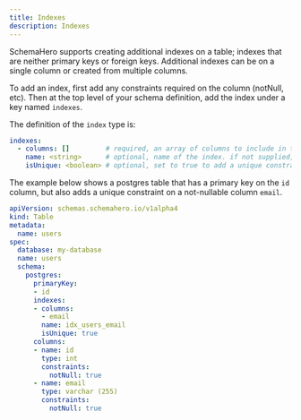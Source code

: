 ```yaml
---
title: Indexes
description: Indexes
---
```


SchemaHero supports creating additional indexes on a table; indexes that are neither primary keys or foreign keys. Additional indexes can be on a single column or created from multiple columns.

To add an index, first add any constraints required on the column (notNull, etc). Then at the top level of your schema definition, add the index under a key named `indexes`.

The definition of the `index` type is:

```yaml
indexes:
  - columns: []         # required, an array of columns to include in the index
    name: <string>      # optional, name of the index. if not supplied, SchemaHero will generate
    isUnique: <boolean> # optional, set to true to add a unique constraint
```

The example below shows a postgres table that has a primary key on the `id` column, but also adds a unique constraint on a not-nullable column `email`.

```yaml
apiVersion: schemas.schemahero.io/v1alpha4
kind: Table
metadata:
  name: users
spec:
  database: my-database
  name: users
  schema:
    postgres:
      primaryKey:
      - id
      indexes:
      - columns:
        - email
        name: idx_users_email
        isUnique: true
      columns:
      - name: id
        type: int
        constraints:
          notNull: true
      - name: email
        type: varchar (255)
        constraints:
          notNull: true
```
